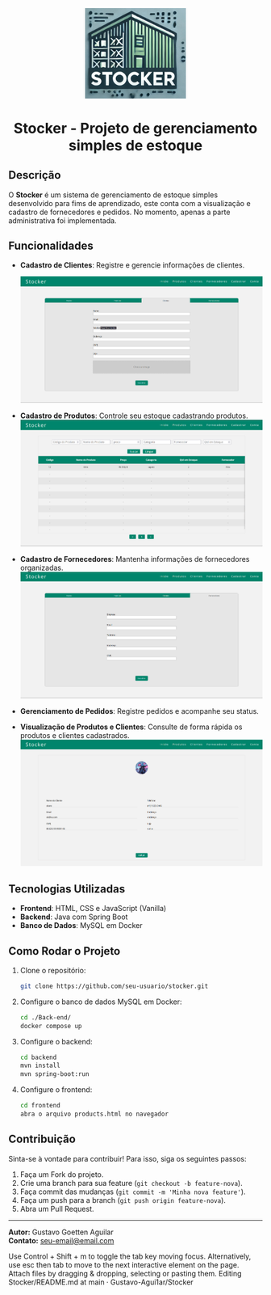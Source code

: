 <p align="center">
  <img src="./front-end/public/Assets/Icons/Stocker.png" alt="Stocker Logo" width="200"/>
</p>

<h1 align="center">Stocker - Projeto de gerenciamento simples de estoque</h1>

## Descrição
O **Stocker** é um sistema de gerenciamento de estoque simples desenvolvido para fims de aprendizado, este conta com a visualização e cadastro de fornecedores e pedidos. No momento, apenas a parte administrativa foi implementada.

## Funcionalidades
- **Cadastro de Clientes**: Registre e gerencie informações de clientes. <p></p>
  <img height=250px width=auto src="./img_rd/register.png"/>

- **Cadastro de Produtos**: Controle seu estoque cadastrando produtos.
  <img height=250px src="./img_rd/table-product.png"/>
- **Cadastro de Fornecedores**: Mantenha informações de fornecedores organizadas.
  <img height=250px width=auto src="./img_rd/provider.png"/>
- **Gerenciamento de Pedidos**: Registre pedidos e acompanhe seu status.
- **Visualização de Produtos e Clientes**: Consulte de forma rápida os produtos e clientes cadastrados.
  <img height=250px src="./img_rd/client-info.png"/>
## Tecnologias Utilizadas
- **Frontend**: HTML, CSS e JavaScript (Vanilla)
- **Backend**: Java com Spring Boot
- **Banco de Dados**: MySQL em Docker

## Como Rodar o Projeto
1. Clone o repositório:
   ```bash
   git clone https://github.com/seu-usuario/stocker.git
   ```
2. Configure o banco de dados MySQL em Docker:
   ```bash
   cd ./Back-end/
   docker compose up
   ```
4. Configure o backend:
   ```bash
   cd backend
   mvn install
   mvn spring-boot:run
   ```
5. Configure o frontend:
   ```bash
   cd frontend
   abra o arquivo products.html no navegador
   ```

## Contribuição
Sinta-se à vontade para contribuir! Para isso, siga os seguintes passos:
1. Faça um Fork do projeto.
2. Crie uma branch para sua feature (`git checkout -b feature-nova`).
3. Faça commit das mudanças (`git commit -m 'Minha nova feature'`).
4. Faça um push para a branch (`git push origin feature-nova`).
5. Abra um Pull Request.
   
---
**Autor:** Gustavo Goetten Aguilar  
**Contato:** [seu-email@email.com](mailto:gustavogoetten@alunos.utfpr.edu.br)


Use Control + Shift + m to toggle the tab key moving focus. Alternatively, use esc then tab to move to the next interactive element on the page.
Attach files by dragging & dropping, selecting or pasting them.
Editing Stocker/README.md at main · Gustavo-Agui1ar/Stocker

